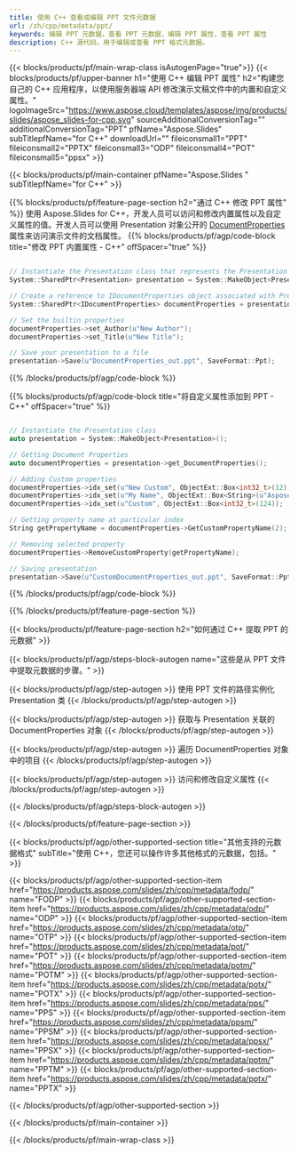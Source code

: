```yaml
---
title: 使用 C++ 查看或编辑 PPT 文件元数据
url: /zh/cpp/metadata/ppt/
keywords: 编辑 PPT 元数据，查看 PPT 元数据，编辑 PPT 属性，查看 PPT 属性
description: C++ 源代码，用于编辑或查看 PPT 格式元数据。
---
```


{{< blocks/products/pf/main-wrap-class isAutogenPage="true">}}
{{< blocks/products/pf/upper-banner h1="使用 C++ 编辑 PPT 属性" h2="构建您自己的 C++ 应用程序，以使用服务器端 API 修改演示文稿文件中的内置和自定义属性。" logoImageSrc="https://www.aspose.cloud/templates/aspose/img/products/slides/aspose_slides-for-cpp.svg" sourceAdditionalConversionTag="" additionalConversionTag="PPT" pfName="Aspose.Slides" subTitlepfName="for C++" downloadUrl="" fileiconsmall1="PPT" fileiconsmall2="PPTX" fileiconsmall3="ODP" fileiconsmall4="POT" fileiconsmall5="ppsx" >}}

{{< blocks/products/pf/main-container pfName="Aspose.Slides " subTitlepfName="for C++" >}}

{{% blocks/products/pf/feature-page-section  h2="通过 C++ 修改 PPT 属性" %}}
使用 Aspose.Slides for C++，开发人员可以访问和修改内置属性以及自定义属性的值。开发人员可以使用 Presentation 对象公开的 [DocumentProperties](https://reference.aspose.com/slides/cpp/aspose.slides/documentproperties/) 属性来访问演示文件的文档属性。
{{% blocks/products/pf/agp/code-block title="修改 PPT 内置属性 - C++" offSpacer="true" %}}

```cpp

// Instantiate the Presentation class that represents the Presentation
System::SharedPtr<Presentation> presentation = System::MakeObject<Presentation>(u"presentation.ppt");

// Create a reference to IDocumentProperties object associated with Presentation
System::SharedPtr<IDocumentProperties> documentProperties = presentation->get_DocumentProperties();

// Set the builtin properties
documentProperties->set_Author(u"New Author");
documentProperties->set_Title(u"New Title");

// Save your presentation to a file
presentation->Save(u"DocumentProperties_out.ppt", SaveFormat::Ppt);
```

{{% /blocks/products/pf/agp/code-block %}}

{{% blocks/products/pf/agp/code-block title="将自定义属性添加到 PPT - C++" offSpacer="true" %}}

```cpp

// Instantiate the Presentation class
auto presentation = System::MakeObject<Presentation>();

// Getting Document Properties
auto documentProperties = presentation->get_DocumentProperties();

// Adding Custom properties
documentProperties->idx_set(u"New Custom", ObjectExt::Box<int32_t>(12));
documentProperties->idx_set(u"My Name", ObjectExt::Box<String>(u"Aspose Metadata Editor"));
documentProperties->idx_set(u"Custom", ObjectExt::Box<int32_t>(124));

// Getting property name at particular index
String getPropertyName = documentProperties->GetCustomPropertyName(2);

// Removing selected property
documentProperties->RemoveCustomProperty(getPropertyName);

// Saving presentation
presentation->Save(u"CustomDocumentProperties_out.ppt", SaveFormat::Ppt);
```

{{% /blocks/products/pf/agp/code-block %}}

{{% /blocks/products/pf/feature-page-section %}}

{{< blocks/products/pf/feature-page-section  h2="如何通过 C++ 提取 PPT 的元数据" >}}

{{< blocks/products/pf/agp/steps-block-autogen name="这些是从 PPT 文件中提取元数据的步骤。" >}}

{{< blocks/products/pf/agp/step-autogen >}}
使用 PPT 文件的路径实例化 Presentation 类
{{< /blocks/products/pf/agp/step-autogen >}}

{{< blocks/products/pf/agp/step-autogen >}}
获取与 Presentation 关联的 DocumentProperties 对象
{{< /blocks/products/pf/agp/step-autogen >}}

{{< blocks/products/pf/agp/step-autogen >}}
遍历 DocumentProperties 对象中的项目
{{< /blocks/products/pf/agp/step-autogen >}}

{{< blocks/products/pf/agp/step-autogen >}}
访问和修改自定义属性
{{< /blocks/products/pf/agp/step-autogen >}}

{{< /blocks/products/pf/agp/steps-block-autogen >}}

{{< /blocks/products/pf/feature-page-section >}}

{{< blocks/products/pf/agp/other-supported-section title="其他支持的元数据格式" subTitle="使用 C++，您还可以操作许多其他格式的元数据，包括。" >}}

{{< blocks/products/pf/agp/other-supported-section-item href="https://products.aspose.com/slides/zh/cpp/metadata/fodp/" name="FODP" >}}
{{< blocks/products/pf/agp/other-supported-section-item href="https://products.aspose.com/slides/zh/cpp/metadata/odp/" name="ODP" >}}
{{< blocks/products/pf/agp/other-supported-section-item href="https://products.aspose.com/slides/zh/cpp/metadata/otp/" name="OTP" >}}
{{< blocks/products/pf/agp/other-supported-section-item href="https://products.aspose.com/slides/zh/cpp/metadata/pot/" name="POT" >}}
{{< blocks/products/pf/agp/other-supported-section-item href="https://products.aspose.com/slides/zh/cpp/metadata/potm/" name="POTM" >}}
{{< blocks/products/pf/agp/other-supported-section-item href="https://products.aspose.com/slides/zh/cpp/metadata/potx/" name="POTX" >}}
{{< blocks/products/pf/agp/other-supported-section-item href="https://products.aspose.com/slides/zh/cpp/metadata/pps/" name="PPS" >}}
{{< blocks/products/pf/agp/other-supported-section-item href="https://products.aspose.com/slides/zh/cpp/metadata/ppsm/" name="PPSM" >}}
{{< blocks/products/pf/agp/other-supported-section-item href="https://products.aspose.com/slides/zh/cpp/metadata/ppsx/" name="PPSX" >}}
{{< blocks/products/pf/agp/other-supported-section-item href="https://products.aspose.com/slides/zh/cpp/metadata/pptm/" name="PPTM" >}}
{{< blocks/products/pf/agp/other-supported-section-item href="https://products.aspose.com/slides/zh/cpp/metadata/pptx/" name="PPTX" >}}


{{< /blocks/products/pf/agp/other-supported-section >}}

{{< /blocks/products/pf/main-container >}}
    
{{< /blocks/products/pf/main-wrap-class >}}